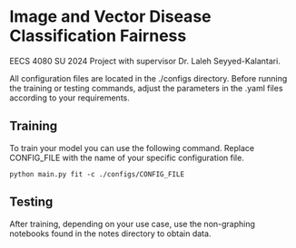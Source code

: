 # Image and Vector Disease Classification Fairness

EECS 4080 SU 2024 Project with supervisor Dr. Laleh Seyyed-Kalantari.

All configuration files are located in the ./configs directory. Before running the training or testing commands, adjust the parameters in the .yaml files according to your requirements.

## Training
To train your model you can use the following command. Replace CONFIG_FILE with the name of your specific configuration file.

`python main.py fit -c ./configs/CONFIG_FILE`

## Testing
After training, depending on your use case, use the non-graphing notebooks found in the notes directory to obtain data.
